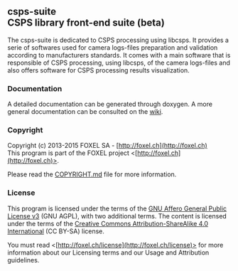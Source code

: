 
## csps-suite<br />CSPS library front-end suite (beta)

The csps-suite is dedicated to CSPS processing using libcsps. It provides a serie of softwares used for camera logs-files preparation and validation according to manufacturers standards. It comes with a main software that is responsible of CSPS processing, using libcsps, of the camera logs-files and also offers software for CSPS processing results visualization.


### Documentation

A detailed documentation can be generated through doxygen. A more general documentation can be consulted on the [wiki](https://github.com/FoxelSA/csps-suite/wiki).


### Copyright

Copyright (c) 2013-2015 FOXEL SA - [http://foxel.ch](http://foxel.ch)<br />
This program is part of the FOXEL project <[http://foxel.ch](http://foxel.ch)>.

Please read the [COPYRIGHT.md](COPYRIGHT.md) file for more information.


### License

This program is licensed under the terms of the
[GNU Affero General Public License v3](http://www.gnu.org/licenses/agpl.html)
(GNU AGPL), with two additional terms. The content is licensed under the terms
of the
[Creative Commons Attribution-ShareAlike 4.0 International](http://creativecommons.org/licenses/by-sa/4.0/)
(CC BY-SA) license.

You must read <[http://foxel.ch/license](http://foxel.ch/license)> for more
information about our Licensing terms and our Usage and Attribution guidelines.
